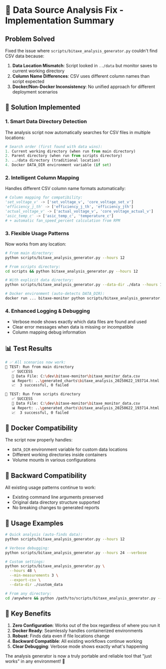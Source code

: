 # 🔧 Data Source Analysis Fix - Implementation Summary

## Problem Solved

Fixed the issue where `scripts/bitaxe_analysis_generator.py` couldn't find CSV data because:

1. **Data Location Mismatch**: Script looked in `../data` but monitor saves to current working directory
2. **Column Name Differences**: CSV uses different column names than script expected
3. **Docker/Non-Docker Inconsistency**: No unified approach for different deployment scenarios

## 🚀 Solution Implemented

### 1. **Smart Data Directory Detection**
The analysis script now automatically searches for CSV files in multiple locations:

```python
# Search order (first found with data wins):
1. Current working directory (when run from main directory)
2. Parent directory (when run from scripts directory)  
3. ../data directory (traditional location)
4. Docker DATA_DIR environment variable (if set)
```

### 2. **Intelligent Column Mapping**
Handles different CSV column name formats automatically:

```python
# Column mapping for compatibility:
'set_voltage_v' -> ['set_voltage_v', 'core_voltage_set_v']
'efficiency_j_th' -> ['efficiency_j_th', 'efficiency_jth'] 
'actual_voltage_v' -> ['actual_voltage_v', 'core_voltage_actual_v']
'asic_temp_c' -> ['asic_temp_c', 'temperature_c']
# + automatic fan_speed_percent calculation from RPM
```

### 3. **Flexible Usage Patterns**
Now works from any location:

```bash
# From main directory:
python scripts/bitaxe_analysis_generator.py --hours 12

# From scripts directory:
cd scripts && python bitaxe_analysis_generator.py --hours 12

# With explicit data directory:
python scripts/bitaxe_analysis_generator.py --data-dir ./data --hours 12

# Docker environment (auto-detects DATA_DIR):
docker run ... bitaxe-monitor python scripts/bitaxe_analysis_generator.py
```

### 4. **Enhanced Logging & Debugging**
- Verbose mode shows exactly which data files are found and used
- Clear error messages when data is missing or incompatible
- Column mapping debug information

## 📊 Test Results

```bash
# ✅ All scenarios now work:
🧪 TEST: Run from main directory
   ✅ SUCCESS
   📁 Data File: C:\dev\bitaxe-monitor\bitaxe_monitor_data.csv
   📊 Report: ..\generated_charts\bitaxe_analysis_20250622_193714.html
   📈  3 successful, 0 failed

🧪 TEST: Run from scripts directory  
   ✅ SUCCESS
   📁 Data File: C:\dev\bitaxe-monitor\bitaxe_monitor_data.csv
   📊 Report: ..\generated_charts\bitaxe_analysis_20250622_193714.html
   📈  3 successful, 0 failed
```

## 🐳 Docker Compatibility

The script now properly handles:
- `DATA_DIR` environment variable for custom data locations
- Different working directories inside containers
- Volume mounts in various configurations

## 🔄 Backward Compatibility

All existing usage patterns continue to work:
- Existing command line arguments preserved
- Original data directory structure supported
- No breaking changes to generated reports

## 📝 Usage Examples

```bash
# Quick analysis (auto-finds data):
python scripts/bitaxe_analysis_generator.py --hours 12

# Verbose debugging:
python scripts/bitaxe_analysis_generator.py --hours 24 --verbose

# Custom settings:
python scripts/bitaxe_analysis_generator.py \
  --hours 48 \
  --min-measurements 3 \
  --export-csv \
  --data-dir ./custom_data

# From any directory:
cd /anywhere && python /path/to/scripts/bitaxe_analysis_generator.py --hours 6
```

## 🎯 Key Benefits

1. **Zero Configuration**: Works out of the box regardless of where you run it
2. **Docker Ready**: Seamlessly handles containerized environments  
3. **Robust**: Finds data even if file locations change
4. **Backward Compatible**: All existing workflows continue working
5. **Clear Debugging**: Verbose mode shows exactly what's happening

The analysis generator is now a truly portable and reliable tool that "just works" in any environment! 🎉
